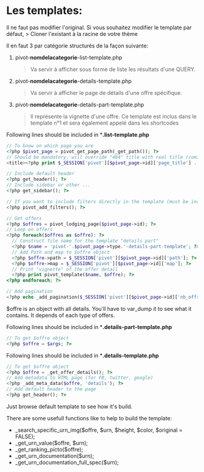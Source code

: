 

# Les templates:

Il ne faut pas modifier l'original. Si vous souhaitez modifier le template par défaut, 
\> Cloner l'existant à la racine de votre thème

Il en faut 3 par catégorie structurés de la façon suivante:
1. pivot-**nomdelacategorie**-list-template.php
    > Va servir à afficher sous forme de liste les résultats d'une QUERY.

2. pivot-**nomdelacategorie**-details-template.php
    > Va servir à afficher le page de détails d'une offre spécifique.

3. pivot-**nomdelacategorie**-details-part-template.php
    > Il représente la vignette d'une offre.
    > Ce template est inclus dans le template n°1 et sera également appelé dans les shortcodes

Following lines should be included in ***.list-template.php**

```php
// To know on which page you are
<?php $pivot_page = pivot_get_page_path(_get_path()); ?>
// Should be mandatory, will override "404" title with real title (coming from 'manage page')
<title><?php print $_SESSION['pivot'][$pivot_page->id]['page_title'] .' - '. get_bloginfo('name');?></title>

// Include default header
<?php get_header(); ?>
// Include sidebar or other ...
<?php get_sidebar(); ?>

// If you want to include filters directly in the template (must be include in the beginning)
<?php pivot_add_filters(); ?>

// Get offers
<?php $offres = pivot_lodging_page($pivot_page->id); ?>
// Loop on offers
<?php foreach($offres as $offre): ?>
  // Construct file name for the template "details part"
  <?php $name = 'pivot-'.$pivot_page->type.'-details-part-template'; ?>
  // Add Path and map to $offre object
  <?php $offre->path = $_SESSION['pivot'][$pivot_page->id]['path']; ?>
  <?php $offre->map = $_SESSION['pivot'][$pivot_page->id]['map']; ?>
  // Print "vignette" of the offer detail
  <?php print pivot_template($name, $offre); ?>
<?php endforeach; ?>

// Add pagination
<?php echo _add_pagination($_SESSION['pivot'][$pivot_page->id]['nb_offres']); ?>
```

$offre is an object with all details. You'll have to var_dump it to see what it contains. It depends of each type of offers.

Following lines should be included in ***.details-part-template.php**

```php
// To get $offre object
<?php $offre = $args; ?>
```
Following lines should be included in ***.details-template.php**

```php
// To get $offre object
<?php $offre = _get_offer_details(); ?>
// Add metadata to HTML page (for FB, twitter, google)
<?php _add_meta_data($offre, 'details'); ?>
// Add default header to the page
<?php get_header(); ?>
```
Just browse default template to see how it's build.

There are some usefull functions like to help to build the template:
* _search_specific_urn_img($offre, $urn, $height, $color, $original = FALSE);
* _get_urn_value($offre, $urn);
* _get_ranking_picto($offre);
* _get_urn_documentation($urn);
* _get_urn_documentation_full_spec($urn);
